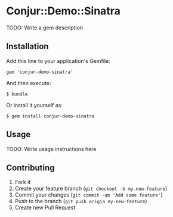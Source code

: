 # Conjur::Demo::Sinatra

TODO: Write a gem description

## Installation

Add this line to your application's Gemfile:

    gem 'conjur-demo-sinatra'

And then execute:

    $ bundle

Or install it yourself as:

    $ gem install conjur-demo-sinatra

## Usage

TODO: Write usage instructions here

## Contributing

1. Fork it
2. Create your feature branch (`git checkout -b my-new-feature`)
3. Commit your changes (`git commit -am 'Add some feature'`)
4. Push to the branch (`git push origin my-new-feature`)
5. Create new Pull Request
